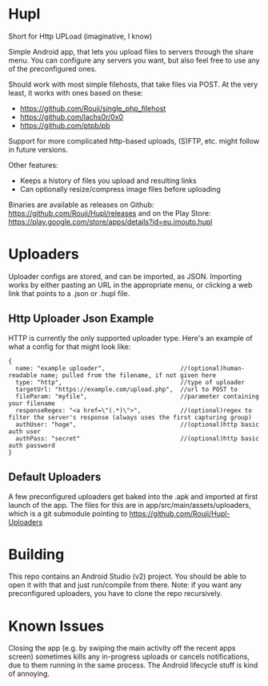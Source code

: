 # Hupl
Short for Http UPLoad (imaginative, I know)

Simple Android app, that lets you upload files to servers through the share menu. 
You can configure any servers you want, but also feel free to use any of the preconfigured ones. 

Should work with most simple filehosts, that take files via POST. At the very least, it works with ones based on these:
* https://github.com/Rouji/single_php_filehost
* https://github.com/lachs0r/0x0
* https://github.com/ptpb/pb

Support for more complicated http-based uploads, (S)FTP, etc. might follow in future versions. 

Other features:
* Keeps a history of files you upload and resulting links
* Can optionally resize/compress image files before uploading

Binaries are available as releases on Github: https://github.com/Rouji/Hupl/releases 
and on the Play Store: https://play.google.com/store/apps/details?id=eu.imouto.hupl 

# Uploaders
Uploader configs are stored, and can be imported, as JSON.
Importing works by either pasting an URL in the appropriate menu, or clicking a web link that points to a .json or .hupl file.

## Http Uploader Json Example
HTTP is currently the only supported uploader type. Here's an example of what a config for that might look like:
```
{
  name: "example uploader",                     //(optional)human-readable name; pulled from the filename, if not given here 
  type: "http",                                 //type of uploader
  targetUrl: "https://example.com/upload.php",  //url to POST to
  fileParam: "myfile",                          //parameter containing your filename
  responseRegex: "<a href=\"(.*)\">",           //(optional)regex to filter the server's response (always uses the first capturing group)
  authUser: "hoge",                             //(optional)http basic auth user
  authPass: "secret"                            //(optional)http basic auth password
}
```

## Default Uploaders
A few preconfigured uploaders get baked into the .apk and imported at first launch of the app. The files for this are in app/src/main/assets/uploaders, which is a git submodule pointing to https://github.com/Rouji/Hupl-Uploaders

# Building
This repo contains an Android Studio (v2) project. You should be able to open it with that and just run/compile from there. 
Note: if you want any preconfigured uploaders, you have to clone the repo recursively.

# Known Issues
Closing the app (e.g. by swiping the main activity off the recent apps screen) sometimes kills any in-progress uploads or cancels notifications, due to them running in the same process. The Android lifecycle stuff is kind of annoying.
